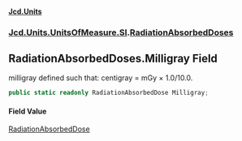 #### [Jcd.Units](index 'index')
### [Jcd.Units.UnitsOfMeasure.SI](Jcd.Units.UnitsOfMeasure.SI 'Jcd.Units.UnitsOfMeasure.SI').[RadiationAbsorbedDoses](RadiationAbsorbedDoses 'Jcd.Units.UnitsOfMeasure.SI.RadiationAbsorbedDoses')

## RadiationAbsorbedDoses.Milligray Field

milligray defined such that: centigray = mGy × 1.0/10.0.

```csharp
public static readonly RadiationAbsorbedDose Milligray;
```

#### Field Value
[RadiationAbsorbedDose](RadiationAbsorbedDose 'Jcd.Units.UnitTypes.RadiationAbsorbedDose')